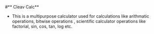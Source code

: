 #** Cleav Calc**
* This is a multipurpose calculator used for calculations like arithmatic operations, bitwise operations , scientific calculator operations like factorial, sin,             cos, tan, log etc.
